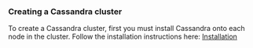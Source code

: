 ### Creating a Cassandra cluster

To create a Cassandra cluster, first you must install Cassandra onto each node in the cluster. Follow the installation instructions here: [Installation](../installation)
